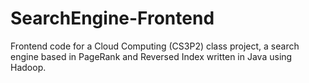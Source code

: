 # SearchEngine-Frontend
Frontend code for a Cloud Computing (CS3P2) class project, a search engine based in PageRank and Reversed Index written in Java using Hadoop.
